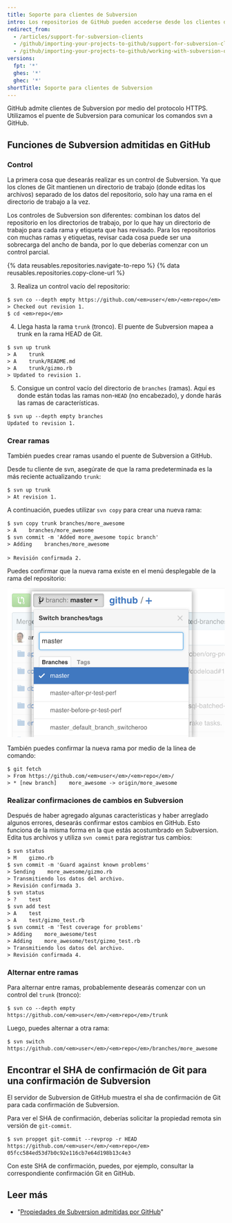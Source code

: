```yaml
---
title: Soporte para clientes de Subversion
intro: Los repositorios de GitHub pueden accederse desde los clientes de Git y de Subversion (SVN). En este artículo se aborda el uso de un cliente de Subversion en GitHub y algunos problemas comunes que puedes llegar a encontrar.
redirect_from:
  - /articles/support-for-subversion-clients
  - /github/importing-your-projects-to-github/support-for-subversion-clients
  - /github/importing-your-projects-to-github/working-with-subversion-on-github/support-for-subversion-clients
versions:
  fpt: '*'
  ghes: '*'
  ghec: '*'
shortTitle: Soporte para clientes de Subversion
---
```


GitHub admite clientes de Subversion por medio del protocolo HTTPS. Utilizamos el puente de Subversion para comunicar los comandos svn a GitHub.

## Funciones de Subversion admitidas en GitHub

### Control

La primera cosa que desearás realizar es un control de Subversion.  Ya que los clones de Git mantienen un directorio de trabajo (donde editas los archivos) separado de los datos del repositorio, solo hay una rama en el directorio de trabajo a la vez.

Los controles de Subversion son diferentes: combinan los datos del repositorio en los directorios de trabajo, por lo que hay un directorio de trabajo para cada rama y etiqueta que has revisado.  Para los repositorios con muchas ramas y etiquetas, revisar cada cosa puede ser una sobrecarga del ancho de banda, por lo que deberías comenzar con un control parcial.

{% data reusables.repositories.navigate-to-repo %}
{% data reusables.repositories.copy-clone-url %}

3. Realiza un control vacío del repositorio:
  ```shell
  $ svn co --depth empty https://github.com/<em>user</em>/<em>repo</em>
  > Checked out revision 1.
  $ cd <em>repo</em>
  ```

4. Llega hasta la rama `trunk` (tronco). El puente de Subversion mapea a trunk en la rama HEAD de Git.
  ```shell
  $ svn up trunk
  > A    trunk
  > A    trunk/README.md
  > A    trunk/gizmo.rb
  > Updated to revision 1.
  ```

5. Consigue un control vacío del directorio de `branches` (ramas).  Aquí es donde están todas las ramas non-`HEAD` (no encabezado), y donde harás las ramas de características.
  ```shell
  $ svn up --depth empty branches
  Updated to revision 1.
  ```

### Crear ramas

También puedes crear ramas usando el puente de Subversion a GitHub.

Desde tu cliente de svn, asegúrate de que la rama predeterminada es la más reciente actualizando `trunk`:
```shell
$ svn up trunk
> At revision 1.
```

A continuación, puedes utilizar `svn copy` para crear una nueva rama:
```shell
$ svn copy trunk branches/more_awesome
> A    branches/more_awesome
$ svn commit -m 'Added more_awesome topic branch'
> Adding    branches/more_awesome

> Revisión confirmada 2.
```

Puedes confirmar que la nueva rama existe en el menú desplegable de la rama del repositorio:

![branch-snapshot](/assets/images/help/branch/svnflow-branch-snapshot.png)

También puedes confirmar la nueva rama por medio de la línea de comando:

```shell
$ git fetch
> From https://github.com/<em>user</em>/<em>repo</em>/
> * [new branch]    more_awesome -> origin/more_awesome
```

### Realizar confirmaciones de cambios en Subversion

Después de haber agregado algunas características y haber arreglado algunos errores, desearás confirmar estos cambios en GitHub. Esto funciona de la misma forma en la que estás acostumbrado en Subversion. Edita tus archivos y utiliza `svn commit` para registrar tus cambios:

```shell
$ svn status
> M    gizmo.rb
$ svn commit -m 'Guard against known problems'
> Sending    more_awesome/gizmo.rb
> Transmitiendo los datos del archivo.
> Revisión confirmada 3.
$ svn status
> ?    test
$ svn add test
> A    test
> A    test/gizmo_test.rb
$ svn commit -m 'Test coverage for problems'
> Adding    more_awesome/test
> Adding    more_awesome/test/gizmo_test.rb
> Transmitiendo los datos del archivo.
> Revisión confirmada 4.
```

### Alternar entre ramas

Para alternar entre ramas, probablemente desearás comenzar con un control del `trunk` (tronco):

```shell
$ svn co --depth empty https://github.com/<em>user</em>/<em>repo</em>/trunk
```

Luego, puedes alternar a otra rama:

```shell
$ svn switch https://github.com/<em>user</em>/<em>repo</em>/branches/more_awesome
```

## Encontrar el SHA de confirmación de Git para una confirmación de Subversion

El servidor de Subversion de GitHub muestra el sha de confirmación de Git para cada confirmación de Subversion.

Para ver el SHA de confirmación, deberías solicitar la propiedad remota sin versión de `git-commit`.

```shell
$ svn propget git-commit --revprop -r HEAD https://github.com/<em>user</em>/<em>repo</em>
05fcc584ed53d7b0c92e116cb7e64d198b13c4e3
```

Con este SHA de confirmación, puedes, por ejemplo, consultar la correspondiente confirmación Git en GitHub.

## Leer más

* "[Propiedades de Subversion admitidas por GitHub](/articles/subversion-properties-supported-by-github)"
